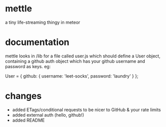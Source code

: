 mettle
======

a tiny life-streaming thingy in meteor


documentation
=============

mettle looks in /lib for a file called user.js which should define
a User object, containing a github auth object which has your github
username and password as keys. eg:

User = {
  github: {
    username: 'leet-socks',
    password: 'laundry'
  }
};


changes
=======

- added ETags/conditional requests to be nicer to GitHub & your rate limits
- added external auth (hello, github!)
- added README